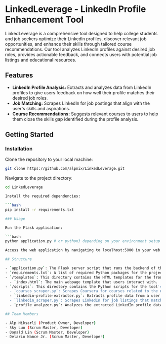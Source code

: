 # LinkedLeverage - LinkedIn Profile Enhancement Tool

LinkedLeverage is a comprehensive tool designed to help college students and job seekers optimize their LinkedIn profiles, discover relevant job opportunities, and enhance their skills through tailored course recommendations. Our tool analyzes LinkedIn profiles against desired job roles, provides actionable feedback, and connects users with potential job listings and educational resources.

## Features

- **LinkedIn Profile Analysis:** Extracts and analyzes data from LinkedIn profiles to give users feedback on how well their profile matches their desired job roles.
- **Job Matching:** Scrapes LinkedIn for job postings that align with the user's skills and aspirations.
- **Course Recommendations:** Suggests relevant courses to users to help them close the skills gap identified during the profile analysis.

## Getting Started

### Installation

Clone the repository to your local machine:

```bash
git clone https://github.com/alpnix/LinkedLeverage.git
```

Navigate to the project directory:

```bash
cd LinkedLeverage

Install the required dependencies:

```bash
pip install -r requirements.txt

### Usage

Run the Flask application:

```bash
python application.py # or python3 depending on your environment setup

Access the web application by navigating to localhost:5000 in your web browser.

## Structure

- `application.py`: The Flask server script that runs the backend of the tool.
- `requirements.txt`: A list of required Python packages for the project.
- `/templates`: This directory contains the HTML templates for the frontend.
  - `index.html`: The main webpage template that users interact with.
- `/scripts`: This directory contains the Python scripts for the tool's functionality.
  - `courses_scraper.py`: Scrapes Coursera for courses related to the user's profile.
  - `linkedin-profile-extractor.py`: Extracts profile data from a user's LinkedIn PDF.
  - `linkedin_scraper.py`: Scrapes LinkedIn for job listings that match the user's profile and aspirations.
  - `profile_analyzer.py`: Analyzes the extracted LinkedIn profile data and provides feedback.

## Team Members

- Alp Niksarli (Product Owner, Developer)
- Sky Luo (Scrum Master, Developer)
- Donald Lin (Scrum Master, Developer)
- Delario Nance Jr. (Scrum Master, Developer)

